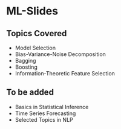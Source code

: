 # ML-Slides
## Topics Covered

- Model Selection
- Bias-Variance-Noise Decomposition
- Bagging
- Boosting
- Information-Theoretic Feature Selection

## To be added

- Basics in Statistical Inference
- Time Series Forecasting
- Selected Topics in NLP

